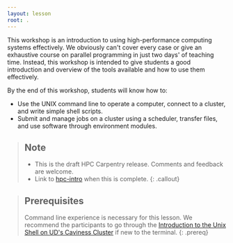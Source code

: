 ```yaml
---
layout: lesson
root: .
---
```


This workshop is an introduction to using high-performance computing systems effectively. We
obviously can't cover every case or give an exhaustive course on parallel programming in just two
days' of teaching time. Instead, this workshop is intended to give students a good introduction and
overview of the tools available and how to use them effectively.

By the end of this workshop, students will know how to:

* Use the UNIX command line to operate a computer, connect to a cluster, and write simple shell
  scripts.
* Submit and manage jobs on a cluster using a scheduler, transfer files, and use software through
  environment modules.

> ## Note
> 
> - This is the draft HPC Carpentry release. Comments and feedback are welcome.
> - Link to [hpc-intro](https://mkyleud.github.io/Caviness-HPC-Intro/) when this is complete.
{: .callout}

> ## Prerequisites
>
> Command line experience is necessary for this lesson. We recommend the participants to go through
> the [Introduction to the Unix Shell on UD\'s Caviness Cluster](https://mkyleud.github.io/Caviness-HPC-Shell/)
> if new to the terminal.
{: .prereq}

